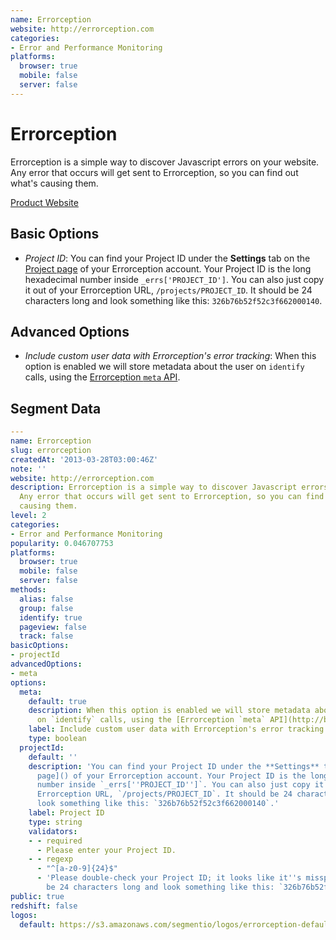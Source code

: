 ```yaml
---
name: Errorception
website: http://errorception.com
categories:
- Error and Performance Monitoring
platforms:
  browser: true
  mobile: false
  server: false
---
```


# Errorception

Errorception is a simple way to discover Javascript errors on your website. Any error that occurs will get sent to Errorception, so you can find out what's causing them.

[Product Website](http://errorception.com)

## Basic Options

- *Project ID*: You can find your Project ID under the **Settings** tab on the [Project page]() of your Errorception account. Your Project ID is the long hexadecimal number inside `_errs['PROJECT_ID']`. You can also just copy it out of your Errorception URL, `/projects/PROJECT_ID`. It should be 24 characters long and look something like this: `326b76b52f52c3f662000140`.

## Advanced Options

- *Include custom user data with Errorception's error tracking*: When this option is enabled we will store metadata about the user on `identify` calls, using the [Errorception `meta` API](http://blog.errorception.com/2012/11/capture-custom-data-with-your-errors.html).

## Segment Data
```yaml
---
name: Errorception
slug: errorception
createdAt: '2013-03-28T03:00:46Z'
note: ''
website: http://errorception.com
description: Errorception is a simple way to discover Javascript errors on your website.
  Any error that occurs will get sent to Errorception, so you can find out what's
  causing them.
level: 2
categories:
- Error and Performance Monitoring
popularity: 0.046707753
platforms:
  browser: true
  mobile: false
  server: false
methods:
  alias: false
  group: false
  identify: true
  pageview: false
  track: false
basicOptions:
- projectId
advancedOptions:
- meta
options:
  meta:
    default: true
    description: When this option is enabled we will store metadata about the user
      on `identify` calls, using the [Errorception `meta` API](http://blog.errorception.com/2012/11/capture-custom-data-with-your-errors.html).
    label: Include custom user data with Errorception's error tracking
    type: boolean
  projectId:
    default: ''
    description: 'You can find your Project ID under the **Settings** tab on the [Project
      page]() of your Errorception account. Your Project ID is the long hexadecimal
      number inside `_errs[''PROJECT_ID'']`. You can also just copy it out of your
      Errorception URL, `/projects/PROJECT_ID`. It should be 24 characters long and
      look something like this: `326b76b52f52c3f662000140`.'
    label: Project ID
    type: string
    validators:
    - - required
      - Please enter your Project ID.
    - - regexp
      - "^[a-z0-9]{24}$"
      - 'Please double-check your Project ID; it looks like it''s misspelled. It should
        be 24 characters long and look something like this: `326b76b52f52c3f662000140`.'
public: true
redshift: false
logos:
  default: https://s3.amazonaws.com/segmentio/logos/errorception-default.svg

```

